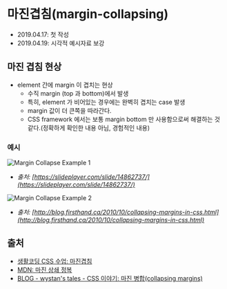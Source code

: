 # 마진겹침(margin-collapsing)

- 2019.04.17: 첫 작성
- 2019.04.19: 시각적 예시자료 보강

## 마진 겹침 현상

- element 간에 margin 이 겹치는 현상
  - 수직 margin (top 과 bottom)에서 발생
  - 특히, element 가 비어있는 경우에는 완벽히 겹치는 case 발생
  - margin 값이 더 큰쪽을 따라간다.
  - CSS framework 에서는 보통 margin bottom 만 사용함으로써 해결하는 것 같다.(정확하게 확인한 내용 아님, 경험적인 내용)

### 예시

![Margin Collapse Example 1](https://slideplayer.com/slide/14862737/90/images/12/Margin+Collapse%3A+Contained+Elements.jpg)

- *출처: [https://slideplayer.com/slide/14862737/](https://slideplayer.com/slide/14862737/)*

![Margin Collapse Example 2](http://firsthand-blog.s3.amazonaws.com/2010/10/collapsing-margins-in-css.png)

- *출처: [http://blog.firsthand.ca/2010/10/collapsing-margins-in-css.html](http://blog.firsthand.ca/2010/10/collapsing-margins-in-css.html)*

## 출처

- [생활코딩 CSS 수업: 마진겹침](https://opentutorials.org/course/2418/13464)
- [MDN: 마진 상쇄 정복](https://developer.mozilla.org/ko/docs/Web/CSS/CSS_Box_Model/Mastering_margin_collapsing)
- [BLOG - wystan's tales - CSS 이야기: 마진 병합(collapsing margins)](http://blog.wystan.net/2008/09/10/css-collapsing-margins)
